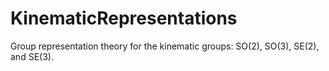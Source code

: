 # KinematicRepresentations

Group representation theory for the kinematic groups: SO(2), SO(3), SE(2), and SE(3).

